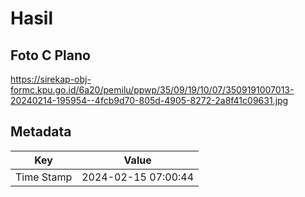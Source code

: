 # Hasil

## Foto C Plano

https://sirekap-obj-formc.kpu.go.id/6a20/pemilu/ppwp/35/09/19/10/07/3509191007013-20240214-195954--4fcb9d70-805d-4905-8272-2a8f41c09631.jpg


## Metadata

| Key        | Value               |
| ---------- | ------------------- |
| Time Stamp | 2024-02-15 07:00:44 |



